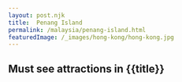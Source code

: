 ```yaml
---
layout: post.njk
title: 	Penang Island
permalink: /malaysia/penang-island.html
featuredImage: /_images/hong-kong/hong-kong.jpg
---
```

## Must see attractions in {{title}}